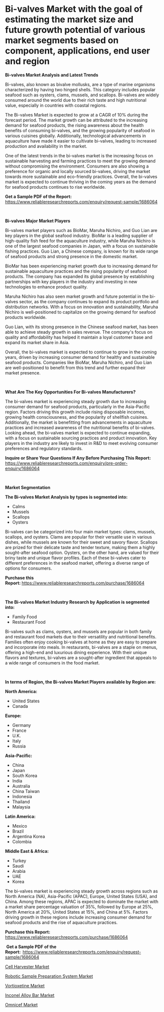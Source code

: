 <p><h1>Bi-valves Market with the goal of estimating the market size and future growth potential of various market segments based on component, applications, end user and region</h1></p><p><strong>Bi-valves Market Analysis and Latest Trends</strong></p>
<p><p>Bi-valves, also known as bivalve mollusks, are a type of marine organisms characterized by having two hinged shells. This category includes popular seafood such as oysters, clams, mussels, and scallops. Bi-valves are widely consumed around the world due to their rich taste and high nutritional value, especially in countries with coastal regions.</p><p>The Bi-valves Market is expected to grow at a CAGR of 10% during the forecast period. The market growth can be attributed to the increasing demand for seafood products, the rising awareness about the health benefits of consuming bi-valves, and the growing popularity of seafood in various cuisines globally. Additionally, technological advancements in aquaculture have made it easier to cultivate bi-valves, leading to increased production and availability in the market.</p><p>One of the latest trends in the bi-valves market is the increasing focus on sustainable harvesting and farming practices to meet the growing demand without compromising the environment. Consumers are also showing a preference for organic and locally sourced bi-valves, driving the market towards more sustainable and eco-friendly practices. Overall, the bi-valves market is expected to continue thriving in the coming years as the demand for seafood products continues to rise worldwide.</p></p>
<p><strong>Get a Sample PDF of the Report:&nbsp;</strong> <a href="https://www.reliableresearchreports.com/enquiry/request-sample/1686064">https://www.reliableresearchreports.com/enquiry/request-sample/1686064</a></p>
<p>&nbsp;</p>
<p><strong>Bi-valves Major Market Players</strong></p>
<p><p>Bi-valves market players such as BioMar, Maruha Nichiro, and Guo Lian are key players in the global seafood industry. BioMar is a leading supplier of high-quality fish feed for the aquaculture industry, while Maruha Nichiro is one of the largest seafood companies in Japan, with a focus on sustainable fishing practices. Guo Lian, a Chinese company, is known for its wide range of seafood products and strong presence in the domestic market.</p><p>BioMar has been experiencing market growth due to increasing demand for sustainable aquaculture practices and the rising popularity of seafood products. The company has expanded its global presence by establishing partnerships with key players in the industry and investing in new technologies to enhance product quality.</p><p>Maruha Nichiro has also seen market growth and future potential in the bi-valves sector, as the company continues to expand its product portfolio and distribution networks. With a focus on innovation and sustainability, Maruha Nichiro is well-positioned to capitalize on the growing demand for seafood products worldwide.</p><p>Guo Lian, with its strong presence in the Chinese seafood market, has been able to achieve steady growth in sales revenue. The company's focus on quality and affordability has helped it maintain a loyal customer base and expand its market share in Asia.</p><p>Overall, the bi-valves market is expected to continue to grow in the coming years, driven by increasing consumer demand for healthy and sustainable seafood products. Companies like BioMar, Maruha Nichiro, and Guo Lian are well-positioned to benefit from this trend and further expand their market presence.</p></p>
<p>&nbsp;</p>
<p><strong>What Are The Key Opportunities For Bi-valves Manufacturers?</strong></p>
<p><p>The bi-valves market is experiencing steady growth due to increasing consumer demand for seafood products, particularly in the Asia-Pacific region. Factors driving this growth include rising disposable incomes, growing health consciousness, and the popularity of shellfish cuisines. Additionally, the market is benefitting from advancements in aquaculture practices and increased awareness of the nutritional benefits of bi-valves. Looking ahead, the bi-valves market is expected to continue expanding, with a focus on sustainable sourcing practices and product innovation. Key players in the industry are likely to invest in R&D to meet evolving consumer preferences and regulatory standards.</p></p>
<p><strong>Inquire or Share Your Questions If Any Before Purchasing This Report:</strong> <a href="https://www.reliableresearchreports.com/enquiry/pre-order-enquiry/1686064">https://www.reliableresearchreports.com/enquiry/pre-order-enquiry/1686064</a></p>
<p>&nbsp;</p>
<p><strong>Market Segmentation</strong></p>
<p><strong>The Bi-valves Market Analysis by types is segmented into:</strong></p>
<p><ul><li>Calms</li><li>Mussels</li><li>Scallops</li><li>Oysters</li></ul></p>
<p><p>Bi-valves can be categorized into four main market types: clams, mussels, scallops, and oysters. Clams are popular for their versatile use in various dishes, while mussels are known for their sweet and savory flavor. Scallops are prized for their delicate taste and tender texture, making them a highly sought-after seafood option. Oysters, on the other hand, are valued for their briny taste and unique flavor profiles. Each of these bi-valves cater to different preferences in the seafood market, offering a diverse range of options for consumers.</p></p>
<p><strong>Purchase this Report:&nbsp;</strong><a href="https://www.reliableresearchreports.com/purchase/1686064">https://www.reliableresearchreports.com/purchase/1686064</a></p>
<p>&nbsp;</p>
<p><strong>The Bi-valves Market Industry Research by Application is segmented into:</strong></p>
<p><ul><li>Family Food</li><li>Restaurant Food</li></ul></p>
<p><p>Bi-valves such as clams, oysters, and mussels are popular in both family and restaurant food markets due to their versatility and nutritional benefits. Families often enjoy cooking bi-valves at home as they are easy to prepare and incorporate into meals. In restaurants, bi-valves are a staple on menus, offering a high-end and luxurious dining experience. With their unique flavors and textures, bi-valves are a sought-after ingredient that appeals to a wide range of consumers in the food market.</p></p>
<p>&nbsp;</p>
<p><strong>In terms of Region, the Bi-valves Market Players available by Region are:</strong></p>
<p>
    <p> <strong> North America: </strong>
        <ul>
            <li>United States</li>
            <li>Canada</li>
        </ul>
        </p> 
    <p> <strong> Europe: </strong>
        <ul>
            <li>Germany</li>
            <li>France</li>
            <li>U.K.</li>
            <li>Italy</li>
            <li>Russia</li>
        </ul>
        </p> 
    <p> <strong> Asia-Pacific: </strong>
        <ul>
            <li>China</li>
            <li>Japan</li>
            <li>South Korea</li>
            <li>India</li>
            <li>Australia</li>
            <li>China Taiwan</li>
            <li>Indonesia</li>
            <li>Thailand</li>
            <li>Malaysia</li>
        </ul>
        </p> 
    <p> <strong> Latin America: </strong>
        <ul>
            <li>Mexico</li>
            <li>Brazil</li>
            <li>Argentina Korea</li>
            <li>Colombia</li>
        </ul>
        </p> 
    <p> <strong> Middle East & Africa: </strong>
        <ul>
            <li>Turkey</li>
            <li>Saudi</li>
            <li>Arabia</li>
            <li>UAE</li>
            <li>Korea</li>
        </ul>
    </p>
    </p>
<p><p>The bi-valves market is experiencing steady growth across regions such as North America (NA), Asia-Pacific (APAC), Europe, United States (USA), and China. Among these regions, APAC is expected to dominate the market with a market share percentage valuation of 35%, followed by Europe at 25%, North America at 20%, United States at 15%, and China at 5%. Factors driving growth in these regions include increasing consumer demand for seafood products and the rise of aquaculture practices.</p></p>
<p><strong>Purchase this Report: </strong><a href="https://www.reliableresearchreports.com/purchase/1686064">https://www.reliableresearchreports.com/purchase/1686064</a></p>
<p>&nbsp;<strong>Get a Sample PDF of the Report:&nbsp;&nbsp;</strong><a href="https://www.reliableresearchreports.com/enquiry/request-sample/1686064">https://www.reliableresearchreports.com/enquiry/request-sample/1686064</a></p>
<p><strong></strong></p>
<p><p><a href="https://github.com/kathiaseamanalvaradovlprc2h/Market-Research-Report-List-1/blob/main/cell-harvester-market.md">Cell Harvester Market</a></p><p><a href="https://github.com/wusalecollins540tpqoz/Market-Research-Report-List-1/blob/main/robotic-sample-preparation-system-market.md">Robotic Sample Preparation System Market</a></p><p><a href="https://medium.com/@elizabethalexander97/vortioxetine-market-analysis-and-sze-forecasted-for-period-from-2024-to-2031-f6ae7b4fa75f">Vortioxetine Market</a></p><p><a href="https://issuu.com/reportprime-2/docs/inconel-alloy-bar-market-size-2030.pptx">Inconel Alloy Bar Market</a></p><p><a href="https://medium.com/@bradomar67436/analyzing-omnicef-market-global-industry-perspective-and-forecast-2024-to-2031-01818df68637">Omnicef Market</a></p></p>